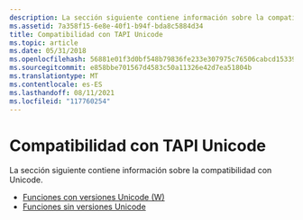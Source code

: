 ```yaml
---
description: La sección siguiente contiene información sobre la compatibilidad con Unicode.
ms.assetid: 7a358f15-6e8e-40f1-b94f-bda8c5884d34
title: Compatibilidad con TAPI Unicode
ms.topic: article
ms.date: 05/31/2018
ms.openlocfilehash: 56881e01f3d0bf548b79836fe233e307975c76506cabcd15339c9cc19296aca2
ms.sourcegitcommit: e858bbe701567d4583c50a11326e42d7ea51804b
ms.translationtype: MT
ms.contentlocale: es-ES
ms.lasthandoff: 08/11/2021
ms.locfileid: "117760254"
---
```

# <a name="tapi-unicode-support"></a>Compatibilidad con TAPI Unicode

La sección siguiente contiene información sobre la compatibilidad con Unicode.

-   [Funciones con versiones Unicode (W)](functions-with-unicode-w-versions.md)
-   [Funciones sin versiones Unicode](functions-without-unicode-versions.md)

 

 



